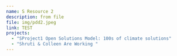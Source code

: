 ```yaml
---
name: S Resource 2
description: from file
file: img/pdd2.jpeg
link: TEST
projects:
  - "SProject1 Open Solutions Model: 100s of climate solutions"
  - "Shruti & Colleen Are Working "
---
```

